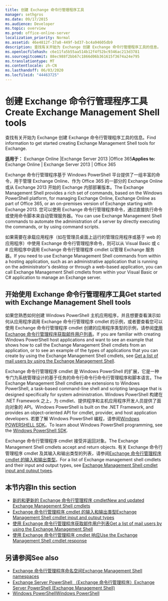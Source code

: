 ```yaml
---
title: 创建 Exchange 命令行管理程序工具
manager: sethgros
ms.date: 09/17/2015
ms.audience: Developer
ms.topic: overview
ms.prod: office-online-server
localization_priority: Normal
ms.assetid: 46e4812f-37a8-449f-bd37-bc4a94605db9
description: 查找有关开始为 Exchange 创建 Exchange 命令行管理程序工具的信息。
ms.openlocfilehash: c6e11fa5b55aa514b12f4f52bc9346ac213d3781
ms.sourcegitcommit: 88ec988f2bb67c1866d06b361615f3674a24e795
ms.translationtype: MT
ms.contentlocale: zh-CN
ms.lasthandoff: 06/03/2020
ms.locfileid: "44463725"
---
```

# <a name="create-exchange-management-shell-tools"></a><span data-ttu-id="a8310-103">创建 Exchange 命令行管理程序工具</span><span class="sxs-lookup"><span data-stu-id="a8310-103">Create Exchange Management Shell tools</span></span>

<span data-ttu-id="a8310-104">查找有关开始为 Exchange 创建 Exchange 命令行管理程序工具的信息。</span><span class="sxs-lookup"><span data-stu-id="a8310-104">Find information to get started creating Exchange Management Shell tools for Exchange.</span></span>

<span data-ttu-id="a8310-105">**适用于：** Exchange Online |Exchange Server 2013 |Office 365</span><span class="sxs-lookup"><span data-stu-id="a8310-105">**Applies to:** Exchange Online | Exchange Server 2013 | Office 365</span></span>
  
<span data-ttu-id="a8310-106">Exchange 命令行管理程序基于 Windows PowerShell 平台提供了一组丰富的命令，用于管理 Exchange Online、作为 Office 365 的一部分的 Exchange Online 或从 Exchange 2013 开始的 Exchange 内部部署版本。</span><span class="sxs-lookup"><span data-stu-id="a8310-106">The Exchange Management Shell provides a rich set of commands, based on the Windows PowerShell platform, for managing Exchange Online, Exchange Online as part of Office 365, or an on-premises version of Exchange starting with Exchange 2013.</span></span> <span data-ttu-id="a8310-107">您可以使用 Exchange 命令行管理程序命令，通过直接执行命令或使用命令脚本来自动管理服务器。</span><span class="sxs-lookup"><span data-stu-id="a8310-107">You can use Exchange Management Shell commands to automate the administration of a server by directly executing the commands, or by using command scripts.</span></span>
  
<span data-ttu-id="a8310-108">如果需要在承载应用程序（如在管理员桌面上运行的管理应用程序或基于 web 的应用程序）中使用 Exchange 命令行管理程序命令，则可以从 Visual Basic 或 c # 应用程序中调用 Exchange 命令行管理程序 cmdlet 以管理 Exchange 服务器。</span><span class="sxs-lookup"><span data-stu-id="a8310-108">If you need to use Exchange Management Shell commands from within a hosting application, such as an administrative application that is running on the administrator's desktop or through a web-based application, you can call Exchange Management Shell cmdlets from within your Visual Basic or C# application to manage an Exchange server.</span></span>
  
## <a name="get-started-with-exchange-management-shell-tools"></a><span data-ttu-id="a8310-109">开始使用 Exchange 命令行管理程序工具</span><span class="sxs-lookup"><span data-stu-id="a8310-109">Get started with Exchange Management Shell tools</span></span>
<span data-ttu-id="a8310-110"><a name="SP15GettingStartedTemplate_WhatDoYouNeed"> </a></span><span class="sxs-lookup"><span data-stu-id="a8310-110"><a name="SP15GettingStartedTemplate_WhatDoYouNeed"> </a></span></span>

<span data-ttu-id="a8310-111">如果您熟悉如何创建 Windows PowerShell 主机应用程序，并且想要查看演示如何从应用程序调用 Exchange 命令行管理程序 cmdlet 的示例，或者要查看您可以使用 Exchange 命令行管理程序 cmdlet 创建的应用程序类型的示例，请参阅[使用 Exchange 命令行管理程序获取邮件用户列表](how-to-get-a-list-of-mail-users-by-using-the-exchange-management-shell.md)。</span><span class="sxs-lookup"><span data-stu-id="a8310-111">If you are familiar with creating Windows PowerShell host applications and want to see an example that shows how to call the Exchange Management Shell cmdlets from an application, or to see an example of the types of applications that you can create by using the Exchange Management Shell cmdlets, see [Get a list of mail users by using the Exchange Management Shell](how-to-get-a-list-of-mail-users-by-using-the-exchange-management-shell.md).</span></span>
  
<span data-ttu-id="a8310-112">Exchange 命令行管理程序 cmdlet 是 Windows PowerShell 的扩展，它是一种专门为系统管理设计的基于任务的命令行命令行命令行管理程序和脚本语言。</span><span class="sxs-lookup"><span data-stu-id="a8310-112">The Exchange Management Shell cmdlets are extensions to Windows PowerShell, a task-based command-line shell and scripting language that is designed specifically for system administration.</span></span> <span data-ttu-id="a8310-113">Windows PowerShell 构建在 .NET Framework 之上，为 cmdlet、提供程序和主机应用程序开发人员提供了面向对象的 API。</span><span class="sxs-lookup"><span data-stu-id="a8310-113">Windows PowerShell is built on the .NET Framework, and provides an object-oriented API for cmdlet, provider, and host application developers.</span></span> <span data-ttu-id="a8310-114">若要了解 Windows PowerShell 编程，请参阅[Windows POWERSHELL SDK](https://msdn.microsoft.com/library/dd835506%28VS.85%29.aspx)。</span><span class="sxs-lookup"><span data-stu-id="a8310-114">To learn about Windows PowerShell programming, see the [Windows PowerShell SDK](https://msdn.microsoft.com/library/dd835506%28VS.85%29.aspx).</span></span>
  
<span data-ttu-id="a8310-115">Exchange 命令行管理程序 cmdlet 接受并返回对象。</span><span class="sxs-lookup"><span data-stu-id="a8310-115">The Exchange Management Shell cmdlets accept and return objects.</span></span> <span data-ttu-id="a8310-116">有关 Exchange 命令行管理程序 cmdlet 及其输入和输出类型的列表，请参阅[Exchange 命令行管理程序 cmdlet 的输入和输出类型](exchange-management-shell-cmdlet-input-and-output-types.md)。</span><span class="sxs-lookup"><span data-stu-id="a8310-116">For a list of Exchange management shell cmdlets and their input and output types, see [Exchange Management Shell cmdlet input and output types](exchange-management-shell-cmdlet-input-and-output-types.md).</span></span>
  
## <a name="in-this-section"></a><span data-ttu-id="a8310-117">本节内容</span><span class="sxs-lookup"><span data-stu-id="a8310-117">In this section</span></span>

- [<span data-ttu-id="a8310-118">新的和更新的 Exchange 命令行管理程序 cmdlet</span><span class="sxs-lookup"><span data-stu-id="a8310-118">New and updated Exchange Management Shell cmdlets</span></span>](new-and-updated-exchange-management-shell-cmdlets.md)  
- [<span data-ttu-id="a8310-119">Exchange 命令行管理程序 cmdlet 的输入和输出类型</span><span class="sxs-lookup"><span data-stu-id="a8310-119">Exchange Management Shell cmdlet input and output types</span></span>](exchange-management-shell-cmdlet-input-and-output-types.md)
- [<span data-ttu-id="a8310-120">使用 Exchange 命令行管理程序获取邮件用户列表</span><span class="sxs-lookup"><span data-stu-id="a8310-120">Get a list of mail users by using the Exchange Management Shell</span></span>](how-to-get-a-list-of-mail-users-by-using-the-exchange-management-shell.md)
- [<span data-ttu-id="a8310-121">使用 Exchange 命令行管理程序 cmdlet 响应</span><span class="sxs-lookup"><span data-stu-id="a8310-121">Use the Exchange Management Shell cmdlet response</span></span>](how-to-use-the-exchange-management-shell-cmdlet-response.md)


## <a name="see-also"></a><span data-ttu-id="a8310-122">另请参阅</span><span class="sxs-lookup"><span data-stu-id="a8310-122">See also</span></span>

- [<span data-ttu-id="a8310-123">Exchange 命令行管理程序命名空间</span><span class="sxs-lookup"><span data-stu-id="a8310-123">Exchange Management Shell namespaces</span></span>](exchange-management-shell-namespaces.md)  
- [<span data-ttu-id="a8310-124">Exchange Server PowerShell （Exchange 命令行管理程序）</span><span class="sxs-lookup"><span data-stu-id="a8310-124">Exchange Server PowerShell (Exchange Management Shell)</span></span>](https://docs.microsoft.com/powershell/exchange/exchange-server/exchange-management-shell?view=exchange-ps)  
- [<span data-ttu-id="a8310-125">Windows PowerShell</span><span class="sxs-lookup"><span data-stu-id="a8310-125">Windows PowerShell</span></span>](https://msdn.microsoft.com/library/dd835506%28v=vs.85%29.aspx)
    

